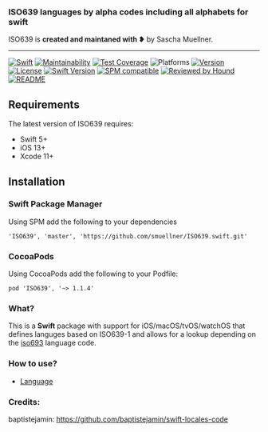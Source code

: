 ### ISO639 languages by alpha codes including all alphabets for swift

ISO639 is **created and maintaned with ❥** by Sascha Muellner.

---
[![Swift](https://github.com/smuellner/ISO639.swift/workflows/Swift/badge.svg?branch=master)](https://github.com/smuellner/ISO639.swift/actions)
[![Maintainability](https://api.codeclimate.com/v1/badges/90b8c0a3d0d70ef5d31e/maintainability)](https://codeclimate.com/github/smuellner/ISO639.swift/maintainability)
[![Test Coverage](https://api.codeclimate.com/v1/badges/90b8c0a3d0d70ef5d31e/test_coverage)](https://codeclimate.com/github/smuellner/ISO639.swift/test_coverage)
![Platforms](https://img.shields.io/badge/platform-iOS%20%7C%20macOS%20%7C%20tvOS%20%7C%20watchOS%20%7C%20Linux-lightgrey.svg)
[![Version](https://img.shields.io/cocoapods/v/ISO639.svg?style=flat)](https://github.com/smuellner/ISO639.swift/releases/latest)
[![License](https://img.shields.io/cocoapods/l/ISO639.svg?style=flat)](https://cocoapods.org/pods/ISO639)
[![Swift Version](https://img.shields.io/badge/swift-5.1-orange.svg?style=flat)](https://developer.apple.com/swift)
[![SPM compatible](https://img.shields.io/badge/SPM-compatible-orange.svg?style=flat)](https://github.com/apple/swift-package-manager)
[![Reviewed by Hound](https://img.shields.io/badge/Reviewed_by-Hound-8E64B0.svg)](https://houndci.com)
[![README](https://img.shields.io/badge/-README-lightgrey)](https://smuellner.github.io/ISO639.swift)

## Requirements

The latest version of ISO639 requires:

- Swift 5+
- iOS 13+
- Xcode 11+

## Installation

### Swift Package Manager
Using SPM add the following to your dependencies

``` 'ISO639', 'master', 'https://github.com/smuellner/ISO639.swift.git' ```

### CocoaPods
Using CocoaPods add the following to your Podfile:

```pod 'ISO639', '~> 1.1.4'```

### What?
This is a **Swift** package with support for iOS/macOS/tvOS/watchOS that defines languges based on ISO639-1 and allows for a lookup depending on the [iso693](https://en.wikipedia.org/wiki/ISO_639 "iso639") language code.

### How to use?

* [Language](Documentation/language.md) 


### Credits:
baptistejamin: https://github.com/baptistejamin/swift-locales-code
